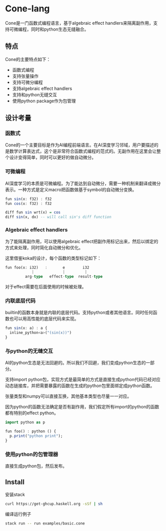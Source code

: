 # Cone-lang

Cone是一门函数式编程语言，基于algebraic effect handlers来隔离副作用，支持可微编程，同时和python生态无缝融合。

## 特点

Cone的主要特点如下：

* 函数式编程
* 支持张量操作
* 支持可微分编程
* 支持algebraic effect handlers
* 支持和python无缝交互
* 使用python package作为包管理

## 设计考量

### 函数式

Cone的一个主要目标是作为AI编程前端语言。在AI深度学习邻域，用户要描述的是数学计算表达式，这个是非常符合函数式编程的范式的。无副作用在这里会让整个设计变得简单，同时可以更好的做自动微分。

### 可微编程

AI深度学习的本质是可微编程。为了能达到自动微分，需要一种机制来翻译成微分表示。一种方式是定义macro把函数做基于symbol的自动微分变换。

```haskell
fun sin(x: f32) : f32
fun cos(x: f32) : f32

diff fun sin wrt(x) = cos
diff sin(x, dx) -- will call sin's diff function
```

### Algebraic effect handlers

为了能隔离副作用，可以使用algebraic effect把副作用标记出来，然后以绑定的方式来处理，同时简化自动微分和优化。

这里借鉴koka的设计，每个函数的类型标记如下：

```haskell
fun foo(x: i32)   :       e        i32
            |             |         |
         arg-type   effect-type  result-type
```

对于effect需要在后面使用的时候被处理。

### 内联底层代码

builtin的函数本身就是内联的底层代码。支持python或者其他语言。同时任何函数也可以用高性能的底层代码来实现。

```haskell
fun sin(x: a) : a {
  inline_python<a>("(sin(x))")
}   
```

### 与python的无缝交互

AI的python生态是无法回避的。所以我们不回避，我们变成python生态的一部分。

支持import python包，实现方式是最简单的方式是直接生成python代码已经对应动态链接库，并把需要暴露的函数在生成的python包里面绑定成python函数。

张量类型和numpy可以直接互换，其他基本类型也尽量一一对应。

因为python的函数无法确定是否有副作用，我们假定所有import的python的函数都有特别的effect python。

```haskell
import python as p

fun foo() : python () {
  p.print("python print");
}
```

### 使用python的包管理器

直接生成python包，然后发布。

## Install

安装stack

```bash
curl https://get-ghcup.haskell.org -sSf | sh
```

编译运行例子

```bash
stack run -- run examples/basic.cone
```




